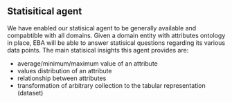 ## Statisitical agent

We have enabled our statisical agent to be generally available and compabtible with all domains. Given a domain entity with attributes ontology in place, EBA will be able to answer statisical questions regarding its various data points. The main statisical insights this agent provides are:

* average/minimum/maximum value of an attribute
* values distribution of an attribute
* relationship between attributes
* transformation of arbitrary collection to the tabular representation (dataset)
